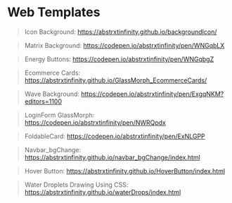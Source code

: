 # Web Templates

> Icon Background:  https://abstrxtinfinity.github.io/backgroundIcon/

> Matrix Background:  https://codepen.io/abstrxtinfinity/pen/WNGqbLX

> Energy Buttons:  https://codepen.io/abstrxtinfinity/pen/WNGqbgZ

> Ecommerce Cards: https://abstrxtinfinity.github.io/GlassMorph_EcommerceCards/

> Wave Background: https://codepen.io/abstrxtinfinity/pen/ExgqNKM?editors=1100

> LoginForm GlassMorph: https://codepen.io/abstrxtinfinity/pen/NWRQpdx

> FoldableCard: https://codepen.io/abstrxtinfinity/pen/ExNLGPP

> Navbar_bgChange: https://abstrxtinfinity.github.io/navbar_bgChange/index.html

> Hover Button: https://abstrxtinfinity.github.io/HoverButton/index.html

> Water Droplets Drawing Using CSS: https://abstrxtinfinity.github.io/waterDrops/index.html
